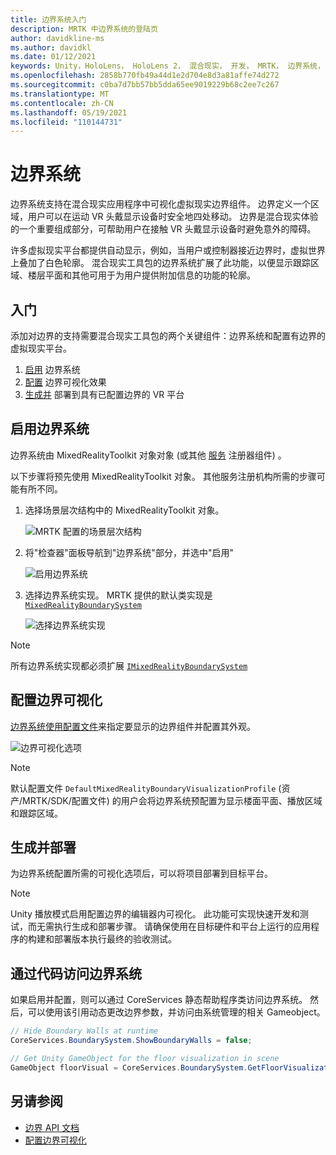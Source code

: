 ```yaml
---
title: 边界系统入门
description: MRTK 中边界系统的登陆页
author: davidkline-ms
ms.author: davidkl
ms.date: 01/12/2021
keywords: Unity，HoloLens， HoloLens 2， 混合现实， 开发， MRTK， 边界系统，
ms.openlocfilehash: 2858b770fb49a44d1e2d704e8d3a81affe74d272
ms.sourcegitcommit: c0ba7d7bb57bb5dda65ee9019229b68c2ee7c267
ms.translationtype: MT
ms.contentlocale: zh-CN
ms.lasthandoff: 05/19/2021
ms.locfileid: "110144731"
---
```

# <a name="boundary-system"></a>边界系统

边界系统支持在混合现实应用程序中可视化虚拟现实边界组件。 边界定义一个区域，用户可以在运动 VR 头戴显示设备时安全地四处移动。 边界是混合现实体验的一个重要组成部分，可帮助用户在接触 VR 头戴显示设备时避免意外的障碍。

许多虚拟现实平台都提供自动显示，例如，当用户或控制器接近边界时，虚拟世界上叠加了白色轮廓。 混合现实工具包的边界系统扩展了此功能，以便显示跟踪区域、楼层平面和其他可用于为用户提供附加信息的功能的轮廓。

## <a name="getting-started"></a>入门

添加对边界的支持需要混合现实工具包的两个关键组件：边界系统和配置有边界的虚拟现实平台。

1. [启用](#enable-boundary-system) 边界系统
2. [配置](#configure-boundary-visualization) 边界可视化效果
3. [生成并](#build-and-deploy) 部署到具有已配置边界的 VR 平台

## <a name="enable-boundary-system"></a>启用边界系统

边界系统由 MixedRealityToolkit 对象对象 (或其他 [服务](xref:Microsoft.MixedReality.Toolkit.IMixedRealityServiceRegistrar) 注册器组件) 。

以下步骤将预先使用 MixedRealityToolkit 对象。 其他服务注册机构所需的步骤可能有所不同。

1. 选择场景层次结构中的 MixedRealityToolkit 对象。

    ![MRTK 配置的场景层次结构](../images/MRTK_ConfiguredHierarchy.png)

1. 将"检查器"面板导航到"边界系统"部分，并选中"启用"

    ![启用边界系统](../images/boundary/MRTKConfig_Boundary.png)

1. 选择边界系统实现。 MRTK 提供的默认类实现是 [`MixedRealityBoundarySystem`](xref:Microsoft.MixedReality.Toolkit.Boundary.MixedRealityBoundarySystem)

    ![选择边界系统实现](../images/boundary/BoundarySelectSystemType.png)

> [!NOTE]
> 所有边界系统实现都必须扩展 [`IMixedRealityBoundarySystem`](xref:Microsoft.MixedReality.Toolkit.Boundary.IMixedRealityBoundarySystem)

## <a name="configure-boundary-visualization"></a>配置边界可视化

[边界系统使用配置文件](configuring-boundary-visualization.md)来指定要显示的边界组件并配置其外观。

![边界可视化选项](../images/boundary/BoundaryVisualizationProfile.png)

> [!NOTE]
> 默认配置文件 `DefaultMixedRealityBoundaryVisualizationProfile` (资产/MRTK/SDK/配置文件) 的用户会将边界系统预配置为显示楼面平面、播放区域和跟踪区域。

## <a name="build-and-deploy"></a>生成并部署

为边界系统配置所需的可视化选项后，可以将项目部署到目标平台。

> [!NOTE]
> Unity 播放模式启用配置边界的编辑器内可视化。 此功能可实现快速开发和测试，而无需执行生成和部署步骤。 请确保使用在目标硬件和平台上运行的应用程序的构建和部署版本执行最终的验收测试。

## <a name="accessing-boundary-system-via-code"></a>通过代码访问边界系统

如果启用并配置，则可以通过 CoreServices 静态帮助程序类访问边界系统。 然后，可以使用该引用动态更改边界参数，并访问由系统管理的相关 Gameobject。

```c#
// Hide Boundary Walls at runtime
CoreServices.BoundarySystem.ShowBoundaryWalls = false;

// Get Unity GameObject for the floor visualization in scene
GameObject floorVisual = CoreServices.BoundarySystem.GetFloorVisualization();
```

## <a name="see-also"></a>另请参阅

- [边界 API 文档](xref:Microsoft.MixedReality.Toolkit.Boundary)
- [配置边界可视化](configuring-boundary-visualization.md)
